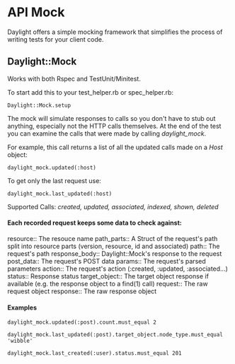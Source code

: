 # API Mock

Daylight offers a simple mocking framework that simplifies the process of writing tests for your client code.

## Daylight::Mock

Works with both Rspec and TestUnit/Minitest.

To start add this to your test_helper.rb or spec_helper.rb:

    Daylight::Mock.setup

The mock will simulate responses to calls so you don't have to stub out anything, especially not the HTTP calls themselves.
At the end of the test you can examine the calls that were made by calling *daylight_mock*.

For example, this call returns a list of all the updated calls made on a *Host* object:

    daylight_mock.updated(:host)

To get only the last request use:

    daylight_mock.last_updated(:host)

Supported Calls: *created, updated, associated, indexed, shown, deleted*

#### Each recorded request keeps some data to check against:
resource:: The resouce name
path_parts:: A Struct of the request's path split into resource parts (version, resource, id and associated)
path:: The request's path
response_body:: Daylight::Mock's response to the request
post_data:: The request's POST data
params:: The request's parsed parameters
action:: The request's action (:created, :updated, :associated...)
status:: Response status
target_object:: The target object response if available (e.g. the response object to a find(1) call)
request:: The raw request object
response:: The raw response object


#### Examples

    daylight_mock.updated(:post).count.must_equal 2

    daylight_mock.last_updated(:post).target_object.node_type.must_equal 'wibble'

    daylight_mock.last_created(:user).status.must_equal 201
